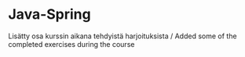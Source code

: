 # Java-Spring

Lisätty osa kurssin aikana tehdyistä harjoituksista / Added some of the completed exercises during the course
